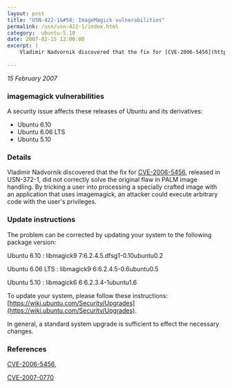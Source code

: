 ```yaml
---
layout: post
title: "USN-422-1&#58; ImageMagick vulnerabilities"
permalink: /usn/usn-422-1/index.html
category:  ubuntu-5.10
date: 2007-02-15 12:00:00
excerpt: |
    Vladimir Nadvornik discovered that the fix for [CVE-2006-5456](http://people.ubuntu.com/~ubuntu-security/cve/CVE-2006-5456), released  in USN-372-1, did not correctly solve the original flaw in PALM image  handling.  By tricking a user into processing a specially crafted image  with an application that uses imagemagick, an attacker could execute  arbitrary code with the user&#39;s privileges.
    
--- 
```

 
 

*15 February 2007*

### imagemagick vulnerabilities

A security issue affects these releases of Ubuntu and its derivatives:

* Ubuntu 6.10
* Ubuntu 6.06 LTS
* Ubuntu 5.10

### Details

Vladimir Nadvornik discovered that the fix for [CVE-2006-5456](http://people.ubuntu.com/~ubuntu-security/cve/CVE-2006-5456), released in USN-372-1, did not correctly solve the original flaw in PALM image handling. By tricking a user into processing a specially crafted image with an application that uses imagemagick, an attacker could execute arbitrary code with the user&#39;s privileges.

### Update instructions

The problem can be corrected by updating your system to the following package version:

Ubuntu 6.10
 : libmagick9 <span>7:6.2.4.5.dfsg1-0.10ubuntu0.2</span>

Ubuntu 6.06 LTS
 : libmagick9 <span>6:6.2.4.5-0.6ubuntu0.5</span>

Ubuntu 5.10
 : libmagick6 <span>6:6.2.3.4-1ubuntu1.6</span>

To update your system, please follow these instructions: [https://wiki.ubuntu.com/Security/Upgrades](https://wiki.ubuntu.com/Security/Upgrades).

In general, a standard system upgrade is sufficient to effect the necessary changes.

### References

 
 [CVE-2006-5456](http://people.ubuntu.com/~ubuntu-security/cve/CVE-2006-5456), 

 [CVE-2007-0770](http://people.ubuntu.com/~ubuntu-security/cve/CVE-2007-0770)
 

